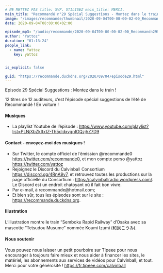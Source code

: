 ```yaml
---
# NE METTEZ PAS title: SVP. UTILISEZ main_title: MERCI.
main_title: "Recommandé n°29 Spécial Suggestions - Montez dans le train !"
image: "/images/recommande/thumbnail/2020-09-04T00-00-00-02-00_Recommandn29SpcialSuggestionsMontezdansletrain.jpg"
date: 2020-09-04T00:00:00+02:00

episode_mp3: "/audio/recommande/2020-09-04T00-00-00-02-00_Recommandn29SpcialSuggestionsMontezdansletrain.mp3"
author: "Yattoz"
duration: "01:13:24"
people_link: 
  - name: Yattoz
    key: yattoz


is_explicit: false

guid: "https://recommande.duckdns.org/2020/09/04/episode29.html"
---
```


<PodcastHeader/>

<!-- ECRIRE LA DESCRIPTION DE L'EPISODE SOUS CETTE LIGNE -->


 Episode 29 Spécial Suggestions : Montez dans le train ! 

<p>12 titres de 12 auditeurs, c’est l’épisode spécial suggestions de l’été de Recommandé ! En voiture !</p>

<h4>Musiques</h4>

<ul>
  <li>La playlist Youtube de l’épisode : <a href="https://www.youtube.com/playlist?list=PLNjXbZkItxtZ-Th5cIdxvgnIOQzjhZ7D9" rel="nofollow">https://www.youtube.com/playlist?list=PLNjXbZkItxtZ-Th5cIdxvgnIOQzjhZ7D9</a></li>
</ul>

<h4>Contact - envoyez-moi des musiques !</h4>

<ul>
  <li>Sur Twitter, le compte officiel de l’émission @recommande0 <a href="https://twitter.com/recommande0" rel="nofollow">https://twitter.com/recommande0</a>, et mon compte perso @yattoz <a href="https://twitter.com/yattoz" rel="nofollow">https://twitter.com/yattoz</a></li>
  <li>Rejoignez le Discord du Calvinball Consortium <a href="https://discord.gg/4RnA9v7" rel="nofollow">https://discord.gg/4RnA9v7</a>, et retrouvez toutes les productions sur la page officielle du Consortium : <a href="https://calvinballradio.wordpress.com/" rel="nofollow">https://calvinballradio.wordpress.com/</a>. Le Discord est un endroit chatoyant où il fait bon vivre.</li>
  <li>Par e-mail, à recommande@hotmail.com;</li>
  <li>Et bien sûr, tous les épisodes sont sur le site : <a href="https://recommande.duckdns.org" rel="nofollow">https://recommande.duckdns.org</a>.</li>
</ul>

<h4>Illustration</h4>

<p>L’illustration montre le train “Semboku Rapid Railway” d’Osaka avec sa mascotte “Tetsudou Musume” nommée Koumi Izumi (和泉こうみ).</p>

<h4>Nous soutenir</h4>

<p>Vous pouvez nous laisser un petit pourboire sur Tipeee pour nous encourager à toujours faire mieux et nous aider à financer les sites, le matériel, les abonnements aux services de vidéos pour Calvinball, et tout. Merci pour votre générosité ! <a href="https://fr.tipeee.com/calvinball" rel="nofollow">https://fr.tipeee.com/calvinball</a></p>



